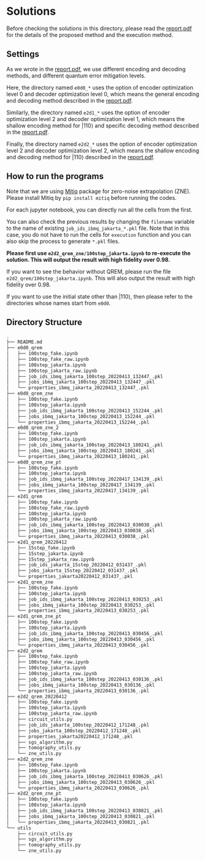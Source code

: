 # Solutions

Before checking the solutions in this directory, please read the [report.pdf](https://github.com/BOBO1997/osp_solutions/blob/main/report.pdf) for the details of the proposed method and the execution method.

## Settings

As we wrote in the [report.pdf](https://github.com/BOBO1997/osp_solutions/blob/main/report.pdf), we use different encoding and decoding methods, and different quantum error mitigation levels.

Here, the directory named `e0d0_*` uses the option of encoder optimization level 0 and decoder optimization level 0, which means the general encoding and decoding method described in the [report.pdf](https://github.com/BOBO1997/osp_solutions/blob/main/report.pdf).

Similarly, the directory named `e2d1_*` uses the option of encoder optimization level 2 and decoder optimization level 1, which means the shallow encoding method for $|110\rangle$ and specific decoding method described in the [report.pdf](https://github.com/BOBO1997/osp_solutions/blob/main/report.pdf).

Finally, the directory named `e2d2_*` uses the option of encoder optimization level 2 and decoder optimization level 2, which means the shallow encoding and decoding method for $|110\rangle$ described in the [report.pdf](https://github.com/BOBO1997/osp_solutions/blob/main/report.pdf).

## How to run the programs

Note that we are using [Mitiq](https://github.com/unitaryfund/mitiq) package for zero-noise extrapolation (ZNE).
Please install Mitiq by `pip install mitiq` before running the codes.

For each jupyter notebook, you can directly run all the cells from the first.

You can also check the previous results by changing the `filename` variable to the name of existing `job_ids_ibmq_jakarta_*.pkl` file.
Note that in this case, you do not have to run the cells for `execution` function and you can also skip the process to generate `*.pkl` files.

**Please first use `e2d2_qrem_zne/100step_jakarta.ipynb` to re-execute the solution.
This will output the result with high fidelity over 0.98.**

If you want to see the behavior without QREM, please run the file `e2d2_qrem/100step_jakarta.ipynb`.
This will also output the result with high fidelity over 0.98.

If you want to use the initial state other than $|110\rangle$, then please refer to the directories whose names start from `e0d0`.


##  Directory Structure
```bash
.
├── README.md
├── e0d0_qrem
│   ├── 100step_fake.ipynb
│   ├── 100step_fake_raw.ipynb
│   ├── 100step_jakarta.ipynb
│   ├── 100step_jakarta_raw.ipynb
│   ├── job_ids_ibmq_jakarta_100step_20220413_132447_.pkl
│   ├── jobs_ibmq_jakarta_100step_20220413_132447_.pkl
│   └── properties_ibmq_jakarta_20220413_132447_.pkl
├── e0d0_qrem_zne
│   ├── 100step_fake.ipynb
│   ├── 100step_jakarta.ipynb
│   ├── job_ids_ibmq_jakarta_100step_20220413_152244_.pkl
│   ├── jobs_ibmq_jakarta_100step_20220413_152244_.pkl
│   └── properties_ibmq_jakarta_20220413_152244_.pkl
├── e0d0_qrem_zne_2
│   ├── 100step_fake.ipynb
│   ├── 100step_jakarta.ipynb
│   ├── job_ids_ibmq_jakarta_100step_20220413_180241_.pkl
│   ├── jobs_ibmq_jakarta_100step_20220413_180241_.pkl
│   └── properties_ibmq_jakarta_20220413_180241_.pkl
├── e0d0_qrem_zne_pt
│   ├── 100step_fake.ipynb
│   ├── 100step_jakarta.ipynb
│   ├── job_ids_ibmq_jakarta_100step_20220417_134139_.pkl
│   ├── jobs_ibmq_jakarta_100step_20220417_134139_.pkl
│   └── properties_ibmq_jakarta_20220417_134139_.pkl
├── e2d1_qrem
│   ├── 100step_fake.ipynb
│   ├── 100step_fake_raw.ipynb
│   ├── 100step_jakarta.ipynb
│   ├── 100step_jakarta_raw.ipynb
│   ├── job_ids_ibmq_jakarta_100step_20220413_030038_.pkl
│   ├── jobs_ibmq_jakarta_100step_20220413_030038_.pkl
│   └── properties_ibmq_jakarta_20220413_030038_.pkl
├── e2d1_qrem_20220412
│   ├── 15step_fake.ipynb
│   ├── 15step_jakarta.ipynb
│   ├── 15step_jakarta_raw.ipynb
│   ├── job_ids_jakarta_15step_20220412_031437_.pkl
│   ├── jobs_jakarta_15step_20220412_031437_.pkl
│   └── properties_jakarta20220412_031437_.pkl
├── e2d1_qrem_zne
│   ├── 100step_fake.ipynb
│   ├── 100step_jakarta.ipynb
│   ├── job_ids_ibmq_jakarta_100step_20220413_030253_.pkl
│   ├── jobs_ibmq_jakarta_100step_20220413_030253_.pkl
│   └── properties_ibmq_jakarta_20220413_030253_.pkl
├── e2d1_qrem_zne_pt
│   ├── 100step_fake.ipynb
│   ├── 100step_jakarta.ipynb
│   ├── job_ids_ibmq_jakarta_100step_20220413_030456_.pkl
│   ├── jobs_ibmq_jakarta_100step_20220413_030456_.pkl
│   └── properties_ibmq_jakarta_20220413_030456_.pkl
├── e2d2_qrem
│   ├── 100step_fake.ipynb
│   ├── 100step_fake_raw.ipynb
│   ├── 100step_jakarta.ipynb
│   ├── 100step_jakarta_raw.ipynb
│   ├── job_ids_ibmq_jakarta_100step_20220413_030136_.pkl
│   ├── jobs_ibmq_jakarta_100step_20220413_030136_.pkl
│   └── properties_ibmq_jakarta_20220413_030136_.pkl
├── e2d2_qrem_20220412
│   ├── 100step_fake.ipynb
│   ├── 100step_jakarta.ipynb
│   ├── 100step_jakarta_raw.ipynb
│   ├── circuit_utils.py
│   ├── job_ids_jakarta_100step_20220412_171248_.pkl
│   ├── jobs_jakarta_100step_20220412_171248_.pkl
│   ├── properties_jakarta20220412_171248_.pkl
│   ├── sgs_algorithm.py
│   ├── tomography_utils.py
│   └── zne_utils.py
├── e2d2_qrem_zne
│   ├── 100step_fake.ipynb
│   ├── 100step_jakarta.ipynb
│   ├── job_ids_ibmq_jakarta_100step_20220413_030626_.pkl
│   ├── jobs_ibmq_jakarta_100step_20220413_030626_.pkl
│   └── properties_ibmq_jakarta_20220413_030626_.pkl
├── e2d2_qrem_zne_pt
│   ├── 100step_fake.ipynb
│   ├── 100step_jakarta.ipynb
│   ├── job_ids_ibmq_jakarta_100step_20220413_030821_.pkl
│   ├── jobs_ibmq_jakarta_100step_20220413_030821_.pkl
│   └── properties_ibmq_jakarta_20220413_030821_.pkl
└── utils
    ├── circuit_utils.py
    ├── sgs_algorithm.py
    ├── tomography_utils.py
    └── zne_utils.py
```
